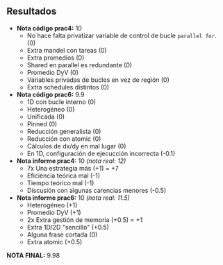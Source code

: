 ## Resultados
- **Nota código prac4:** 10
	- No hace falta privatizar variable de control de bucle `parallel for`. (0)
	- Extra mandel con tareas (0)
	- Extra promedios (0)
	- Shared en parallel es redundante (0)
	- Promedio DyV (0)
	- Variables privadas de bucles en vez de región (0)
	- Extra schedules distintos (0)
- **Nota código prac6:** 9.9
	- 1D con bucle interno (0)
	- Heterogéneo (0)
	- Unificada (0)
	- Pinned (0)
	- Reducción generalista (0)
	- Reducción con atomic (0)
	- Cálculos de dx/dy en mal lugar (0)
	- En 1D, configuración de ejecucción incorrecta (-0.1)
- **Nota informe prac4:** 10 *(nota real: 12)*
	- 7x Una estrategia más (+1) = +7
	- Eficiencia teórica mal (-1)
	- Tiempo teórico mal (-1)
	- Discusión con algunas carencias menores (-0.5)
- **Nota informe prac6:** 10 *(nota real: 11.5)*
	- Heterogéneo (+1)
	- Promedio DyV (+1)
	- 2x Extra gestión de memoria (+0.5) = +1
	- Extra 1D/2D "sencillo" (+0.5)
	- Alguna frase cortada (0)
	- Extra atomic (+0.5)

**NOTA FINAL:** 9.98
